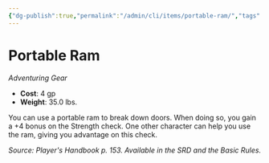 ```yaml
---
{"dg-publish":true,"permalink":"/admin/cli/items/portable-ram/","tags":["compendium/src/5e/phb","item/gear"],"updated":"2025-01-11T15:32:18.922+00:00"}
---
```


# Portable Ram
*Adventuring Gear*  

- **Cost**: 4 gp
- **Weight**: 35.0 lbs.

You can use a portable ram to break down doors. When doing so, you gain a +4 bonus on the Strength check. One other character can help you use the ram, giving you advantage on this check.

*Source: Player's Handbook p. 153. Available in the SRD and the Basic Rules.*